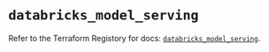 # `databricks_model_serving`

Refer to the Terraform Registory for docs: [`databricks_model_serving`](https://registry.terraform.io/providers/databricks/databricks/1.23.0/docs/resources/model_serving).
